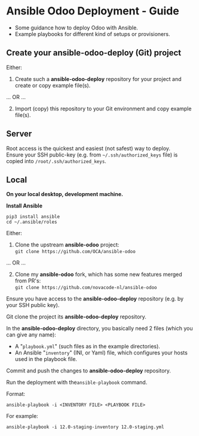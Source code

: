# Ansible Odoo Deployment - Guide

- Some guidance how to deploy Odoo with Ansible.
- Example playbooks for different kind of setups or provisioners.

## Create your ansible-odoo-deploy (Git) project

Either:

1. Create such a **ansible-odoo-deploy** repository for your project and create or copy example file(s).

... OR ...

2. Import (copy) this repository to your Git environment and copy example file(s).

## Server

Root access is the quickest and easiest (not safest) way to deploy.\
Ensure your SSH public-key (e.g. from `~/.ssh/authorized_keys` file) is copied into `/root/.ssh/authorized_keys`.

## Local

**On your local desktop, development machine.**

**Install Ansible**

```
pip3 install ansible
cd ~/.ansible/roles
```

Either:

1. Clone the upstream **ansible-odoo** project:\
`git clone https://github.com/OCA/ansible-odoo`

 ... OR ...

2. Clone my **ansible-odoo** fork, which has some new features merged from PR's:\
`git clone https://github.com/novacode-nl/ansible-odoo`

Ensure you have access to the **ansible-odoo-deploy** repository (e.g. by your SSH public key).

Git clone the project its **ansible-odoo-deploy** repository.

In the **ansible-odoo-deploy** directory, you basically need 2 files (which you can give any name):

- A "`playbook.yml`" (such files as in the example directories).
- An Ansible "`inventory`" (INI, or Yaml) file, which configures your hosts used in the playbook file.

Commit and push the changes to **ansible-odoo-deploy** repository.

Run the deployment with the`ansible-playbook` command.

Format:

`ansible-playbook -i <INVENTORY FILE> <PLAYBOOK FILE>`

For example:

`ansible-playbook -i 12.0-staging-inventory 12.0-staging.yml`
